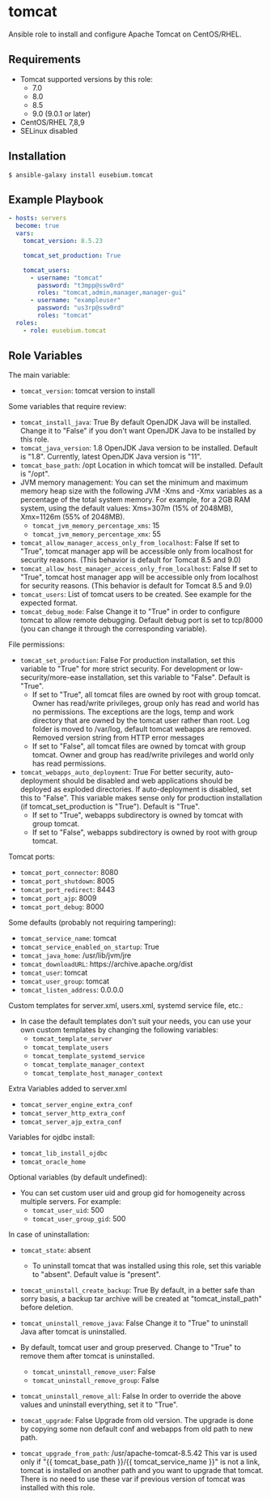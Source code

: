 tomcat
===================

Ansible role to install and configure Apache Tomcat on CentOS/RHEL.


Requirements
------------
* Tomcat supported versions by this role:
  * 7.0
  * 8.0
  * 8.5
  * 9.0 (9.0.1 or later)
* CentOS/RHEL 7,8,9
* SELinux disabled

Installation
------------
```
$ ansible-galaxy install eusebium.tomcat
```

Example Playbook
----------------
```yaml
- hosts: servers
  become: true
  vars:
    tomcat_version: 8.5.23

    tomcat_set_production: True

    tomcat_users:
      - username: "tomcat"
        password: "t3mpp@ssw0rd"
        roles: "tomcat,admin,manager,manager-gui"
      - username: "exampleuser"
        password: "us3rp@ssw0rd"
        roles: "tomcat"
  roles:
    - role: eusebium.tomcat
```

Role Variables
--------------
The main variable:
- `tomcat_version`: tomcat version to install

Some variables that require review:
- `tomcat_install_java`: True
By default OpenJDK Java will be installed. Change it to "False" if you don't want OpenJDK Java to be installed by this role.
- `tomcat_java_version`: 1.8
OpenJDK Java version to be installed. Default is "1.8". Currently, latest OpenJDK Java version is "11".
- `tomcat_base_path`: /opt
Location in which tomcat will be installed. Default is "/opt".
- JVM memory management:
You can set the minimum and maximum memory heap size with the following JVM -Xms and -Xmx variables as a percentage of the total system memory. For example, for a 2GB RAM system, using the default values: Xms=307m (15% of 2048MB), Xmx=1126m (55% of 2048MB).
  * `tomcat_jvm_memory_percentage_xms`: 15
  * `tomcat_jvm_memory_percentage_xmx`: 55
- `tomcat_allow_manager_access_only_from_localhost`: False
If set to "True", tomcat manager app will be accessible only from localhost for security reasons. (This behavior is default for Tomcat 8.5 and 9.0)
- `tomcat_allow_host_manager_access_only_from_localhost`: False
If set to "True", tomcat host manager app will be accessible only from localhost for security reasons. (This behavior is default for Tomcat 8.5 and 9.0)
- `tomcat_users`: List of tomcat users to be created. See example for the expected format.
- `tomcat_debug_mode`: False
Change it to "True" in order to configure tomcat to allow remote debugging. Default debug port is set to tcp/8000 (you can change it through the corresponding variable).

File permissions:
- `tomcat_set_production`: False
For production installation, set this variable to "True" for more strict security. For development or low-security/more-ease installation, set this variable to "False". Default is "True".
  * If set to "True", all tomcat files are owned by root with group tomcat. Owner has read/write privileges, group only has read and world has no permissions. The exceptions are the logs, temp and work directory that are owned by the tomcat user rather than root. Log folder is moved to /var/log, default tomcat webapps are removed. Removed version string from HTTP error messages
  * If set to "False", all tomcat files are owned by tomcat with group tomcat. Owner and group has read/write privileges and world only has read permissions.
- `tomcat_webapps_auto_deployment`: True
For better security, auto-deployment should be disabled and web applications should be deployed as exploded directories. If auto-deployment is disabled, set this to "False". This variable makes sense only for production installation (if tomcat_set_production is "True"). Default is "True".
  * If set to "True", webapps subdirectory is owned by tomcat with group tomcat.
  * If set to "False", webapps subdirectory is owned by root with group tomcat.

Tomcat ports:
- `tomcat_port_connector`: 8080
- `tomcat_port_shutdown`: 8005
- `tomcat_port_redirect`: 8443
- `tomcat_port_ajp`: 8009
- `tomcat_port_debug`: 8000

Some defaults (probably not requiring tampering):
- `tomcat_service_name`: tomcat
- `tomcat_service_enabled_on_startup`: True
- `tomcat_java_home`: /usr/lib/jvm/jre
- `tomcat_downloadURL`: https://<i></i>archive.apache.org/dist
- `tomcat_user`: tomcat
- `tomcat_user_group`: tomcat
- `tomcat_listen_address`: 0.0.0.0

Custom templates for server.xml, users.xml, systemd service file, etc.:
- In case the default templates don't suit your needs, you can use your own custom templates by changing the following variables:
  * `tomcat_template_server`
  * `tomcat_template_users`
  * `tomcat_template_systemd_service`
  * `tomcat_template_manager_context`
  * `tomcat_template_host_manager_context`

Extra Variables added to server.xml
  * `tomcat_server_engine_extra_conf`
  * `tomcat_server_http_extra_conf`
  * `tomcat_server_ajp_extra_conf`

Variables for ojdbc install:
  * `tomcat_lib_install_ojdbc`
  * `tomcat_oracle_home`

Optional variables (by default undefined):
- You can set custom user uid and group gid for homogeneity across multiple servers. For example:
  * `tomcat_user_uid`: 500
  * `tomcat_user_group_gid`: 500

In case of uninstallation:
- `tomcat_state`: absent
  * To uninstall tomcat that was installed using this role, set this variable to "absent". Default value is "present".
- `tomcat_uninstall_create_backup`: True
By default, in a better safe than sorry basis, a backup tar archive will be created at "tomcat_install_path" before deletion.
- `tomcat_uninstall_remove_java`: False
Change it to "True" to uninstall Java after tomcat is uninstalled.
- By default, tomcat user and group preserved. Change to "True" to remove them after tomcat is uninstalled.
  * `tomcat_uninstall_remove_user`: False
  * `tomcat_uninstall_remove_group`: False
- `tomcat_uninstall_remove_all`: False
In order to override the above values and uninstall everything, set it to "True".

- `tomcat_upgrade`: False
Upgrade from old version. The upgrade is done by copying some non default conf and webapps from old path to new path.

- `tomcat_upgrade_from_path`: /usr/apache-tomcat-8.5.42
This var is used only if "{{ tomcat_base_path }}/{{ tomcat_service_name }}" is not a link, tomcat is installed on another path and you want to upgrade that tomcat. There is no need to use these var if previous version of tomcat was installed with this role.
